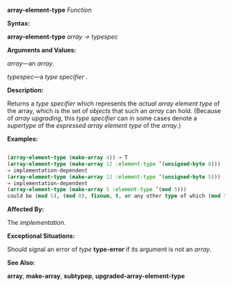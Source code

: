 **array-element-type** *Function* 



**Syntax:** 



**array-element-type** *array → typespec* 



**Arguments and Values:** 



*array*—an *array*. 



*typespec*—a *type specifier* . 



**Description:** 



Returns a *type specifier* which represents the *actual array element type* of the array, which is the set of *objects* that such an *array* can hold. (Because of *array upgrading*, this *type specifier* can in some cases denote a *supertype* of the *expressed array element type* of the *array*.) 







 



 



**Examples:**
```lisp

(array-element-type (make-array 4)) → T 
(array-element-type (make-array 12 :element-type ’(unsigned-byte 8))) 
→ implementation-dependent 
(array-element-type (make-array 12 :element-type ’(unsigned-byte 5))) 
→ implementation-dependent 
(array-element-type (make-array 5 :element-type ’(mod 5))) 
could be (mod 5), (mod 8), fixnum, t, or any other type of which (mod 5) is a *subtype*. 

```
**Affected By:** 



The *implementation*. 



**Exceptional Situations:** 



Should signal an error of *type* **type-error** if its argument is not an *array*. 



**See Also:** 



**array**, **make-array**, **subtypep**, **upgraded-array-element-type** 



